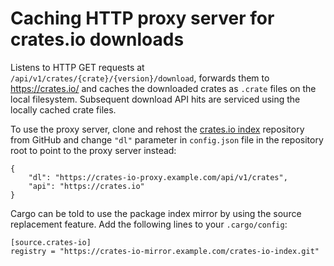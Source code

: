Caching HTTP proxy server for crates.io downloads
=================================================

Listens to HTTP GET requests at `/api/v1/crates/{crate}/{version}/download`,
forwards them to <https://crates.io/> and caches the downloaded crates as
`.crate` files on the local filesystem.
Subsequent download API hits are serviced using the locally cached crate files.

To use the proxy server, clone and rehost the [crates.io index] repository
from GitHub and change `"dl"` parameter in `config.json` file in
the repository root to point to the proxy server instead:

```
{
    "dl": "https://crates-io-proxy.example.com/api/v1/crates",
    "api": "https://crates.io"
}
```

Cargo can be told to use the package index mirror by using the source
replacement feature. Add the following lines to your `.cargo/config`:

```
[source.crates-io]
registry = "https://crates-io-mirror.example.com/crates-io-index.git"
```

[crates.io index]: https://github.com/rust-lang/crates.io-index
